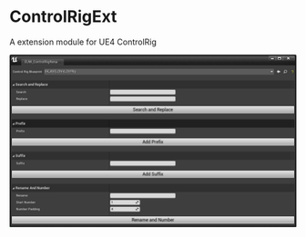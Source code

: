 # ControlRigExt
 A extension module for UE4 ControlRig

![alt text](Resources\README\EUW_ControlRigRenameTool_Preview.png)